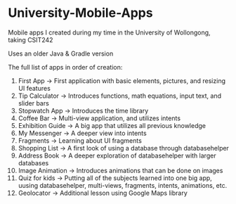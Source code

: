 # University-Mobile-Apps
Mobile apps I created during my time in the University of Wollongong, taking CSIT242

Uses an older Java & Gradle version

The full list of apps in order of creation:
1. First App -> First application with basic elements, pictures, and resizing UI features
2. Tip Calculator -> Introduces functions, math equations, input text, and slider bars
3. Stopwatch App -> Introduces the time library
4. Coffee Bar -> Multi-view application, and utilizes intents
5. Exhibition Guide -> A big app that utilizes all previous knowledge
6. My Messenger -> A deeper view into intents
7. Fragments -> Learning about UI fragments
8. Shopping List -> A first look of using a database through databasehelper
9. Address Book -> A deeper exploration of databasehelper with larger databases
10. Image Animation -> Introduces animations that can be done on images
11. Quiz for kids -> Putting all of the subjects learned into one big app, uusing databasehelper, multi-views, fragments, intents, animations, etc.
12. Geolocator -> Additional lesson using Google Maps library
